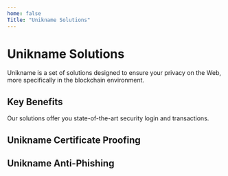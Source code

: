 ```yaml
---
home: false
Title: "Unikname Solutions"
---
```


# Unikname Solutions

Unikname is a set of solutions designed to ensure your privacy on the Web, more specifically in the blockchain environment.

## Key Benefits
Our solutions offer you state-of-the-art security login and transactions.

## Unikname Certificate Proofing

## Unikname Anti-Phishing

